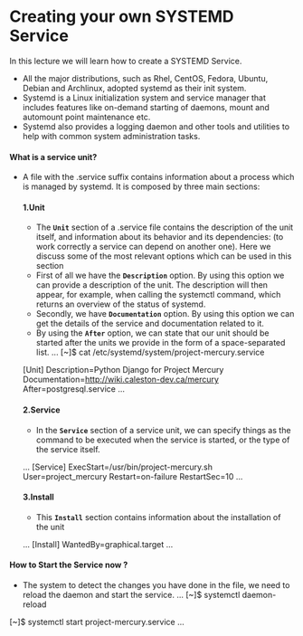 # Creating your own SYSTEMD Service

In this lecture we will learn how to create a SYSTEMD Service.
- All the major distributions, such as Rhel, CentOS, Fedora, Ubuntu, Debian and Archlinux, adopted systemd as their init system.
- Systemd is a Linux initialization system and service manager that includes features like on-demand starting of daemons, mount and automount point maintenance etc.
- Systemd also provides a logging daemon and other tools and utilities to help with common system administration tasks.

#### What is a service unit? 

- A file with the .service suffix contains information about a process which is managed by systemd. It is composed by three main sections:

  #### 1.Unit

  - The **`Unit`** section of a .service file contains the description of the unit itself, and information about its behavior and its dependencies: (to work correctly a service can depend on another one). Here we discuss some of the most relevant options which can be used in this section
  - First of all we have the **`Description`** option. By using this option we can provide a description of the unit. The description will then appear, for example, when calling the systemctl command, which returns an overview of the status of systemd.
  - Secondly, we have **`Documentation`** option. By using this option we can get the details of the service and documentation related to it.
  - By using the **`After`** option, we can state that our unit should be started after the units we provide in the form of a space-separated list.
  ...
  [~]$ cat /etc/systemd/system/project-mercury.service

  [Unit]
  Description=Python Django for Project Mercury
  Documentation=http://wiki.caleston-dev.ca/mercury
  After=postgresql.service
  ...


  #### 2.Service

  - In the **`Service`** section of a service unit, we can specify things as the command to be executed when the service is started, or the type of the service itself.

  ...
  [Service]
  ExecStart=/usr/bin/project-mercury.sh
  User=project_mercury
  Restart=on-failure
  RestartSec=10
  ...

  #### 3.Install

  - This **`Install`** section contains information about the installation of the unit

  ...
  [Install]
  WantedBy=graphical.target
  ...
#### How to Start the Service now ?

- The system to detect the changes you have done in the file, we need to reload the daemon and start the service.
...
[~]$ systemctl daemon-reload

[~]$ systemctl start project-mercury.service
...